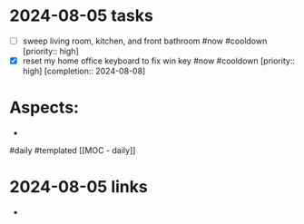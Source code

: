 
# 2024-08-05 tasks

- [ ] sweep living room,  kitchen,  and front bathroom #now #cooldown [priority:: high] 
- [x] reset my home office keyboard to fix win key #now #cooldown  [priority:: high]  [completion:: 2024-08-08]

# Aspects:
- 
#daily #templated
[[MOC - daily]]

# 2024-08-05 links
- 


